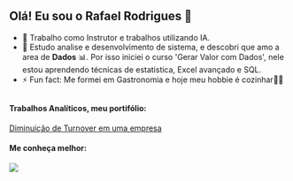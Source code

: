 <h2> Olá! Eu sou o Rafael Rodrigues 👋 </h2> 

- 🔭 Trabalho como Instrutor e trabalhos utilizando IA.
- 🌱 Estudo analise e desenvolvimento de sistema, e descobri que amo a area de **Dados** 📊. Por isso iniciei o curso 'Gerar Valor com Dados', nele estou aprendendo técnicas de estatistica, Excel avançado e SQL.
- ⚡ Fun fact: Me formei em Gastronomia e hoje meu hobbie é cozinhar👨‍🍳

##

<h4>  Trabalhos Analíticos, meu portifólio: </h4>
<a href="https://medium.com/@rafaelhrodrigues/diminui%C3%A7%C3%A3o-de-turnover-em-uma-empresa-3b4409e0e2d2" target="_blank">Diminuição de Turnover em uma empresa</a>

<h4>  Me conheça melhor: </h4> 
<a href="https://www.linkedin.com/in/rafaelhsrodrigues/" target="_blank"><img src="https://img.shields.io/badge/LinkedIn-0077B5?style=for-the-badge&logo=linkedin&logoColor=white" target="_blank"></a>


